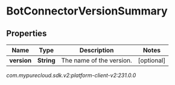 # BotConnectorVersionSummary


## Properties

| Name | Type | Description | Notes |
| ------------ | ------------- | ------------- | ------------- |
| **version** | **String** | The name of the version. |  [optional] |




_com.mypurecloud.sdk.v2:platform-client-v2:231.0.0_
